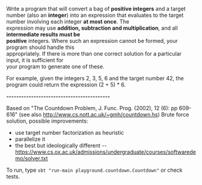 Write a program that will convert a bag of **positive integers** and a target number (also an **integer**) into an expression that evaluates to the target number involving each integer **at most once**. The  
expression may use **addition, subtraction and multiplication**, and all **intermediate results must be  
positive** integers. Where such an expression cannot be formed, your program should handle this  
appropriately. If there is more than one correct solution for a particular input, it is sufficient for  
your program to generate one of these.

For example, given the integers 2, 3, 5, 6 and the target number 42, the program could return the expression (2 + 5) * 6.

**------------------------------------------**

Based on "The Countdown Problem, J. Func. Prog. (2002), 12 (6): pp 609-616" (see also http://www.cs.nott.ac.uk/~gmh/countdown.hs)
Brute force solution, possible improvements:
* use target number factorization as heuristic
* parallelize it 
* the best but ideologically different -- https://www.cs.ox.ac.uk/admissions/undergraduate/courses/softwaredemo/solver.txt

To run, type `sbt "run-main playground.countdown.Countdown"` or check tests.